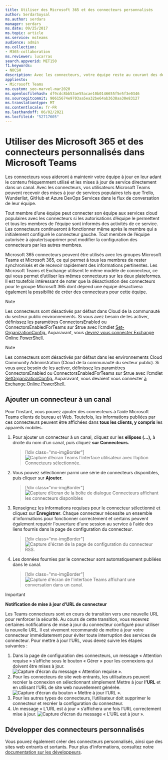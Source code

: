 ```yaml
---
title: Utiliser des Microsoft 365 et des connecteurs personnalisés
author: SerdarSoysal
ms.author: serdars
manager: serdars
ms.date: 09/25/2017
ms.topic: article
ms.service: msteams
audience: admin
ms.collection:
- M365-collaboration
ms.reviewer: lucarras
search.appverid: MET150
f1.keywords:
- NOCSH
description: Avec les connecteurs, votre équipe reste au courant des dernières activités, en leur fournissant directement dans un canal du contenu et des mises à jour de services que vous utilisez fréquemment.
appliesto:
- Microsoft Teams
ms.custom: seo-marvel-mar2020
ms.openlocfilehash: df9cdc8bb53ae55acae10b0146655f5e5f3e0346
ms.sourcegitcommit: 90615674e9703aa5ea32be64ab3638aa30e83127
ms.translationtype: MT
ms.contentlocale: fr-FR
ms.lasthandoff: 06/02/2021
ms.locfileid: "52717605"
---
```

# <a name="use-microsoft-365-and-custom-connectors-in-microsoft-teams"></a>Utiliser des Microsoft 365 et des connecteurs personnalisés dans Microsoft Teams

Les connecteurs vous aideront à maintenir votre équipe à jour en leur adant le contenu fréquemment utilisé et les mises à jour de service directement dans un canal. Avec les connecteurs, vos utilisateurs Microsoft Teams peuvent recevoir des mises à jour de services populaires tels que Trello, Wunderlist, GitHub et Azure DevOps Services dans le flux de conversation de leur équipe.

Tout membre d’une équipe peut connecter son équipe aux services cloud populaires avec les connecteurs si les autorisations d’équipe le permettent et tous les membres de l’équipe sont informés des activités de ce service. Les connecteurs continueront à fonctionner même après le membre qui a initialement configuré le connecteur gauche. Tout membre de l’équipe autorisée à ajouter\supprimer peut modifier la configuration des connecteurs par les autres membres.

Microsoft 365 connecteurs peuvent être utilisés avec les groupes Microsoft Teams et Microsoft 365, ce qui permet à tous les membres de rester synchronisés et de recevoir rapidement des informations pertinentes. Les Microsoft Teams et Exchange utilisent le même modèle de connecteur, ce qui vous permet d’utiliser les mêmes connecteurs sur les deux plateformes. Il est toutefois intéressant de noter que la désactivation des connecteurs pour le groupe Microsoft 365 dont dépend une équipe désactivera également la possibilité de créer des connecteurs pour cette équipe.

> [!NOTE]
> Les connecteurs sont désactivés par défaut dans Cloud de la communauté du secteur public environnements. Si vous avez besoin de les activer, définissez les paramètres ConnectorsEnabled ou ConnectorsEnabledForTeams sur $true avec l’cmdlet [Set-OrganizationConfig.](https://docs.microsoft.com/powershell/module/exchange/set-organizationconfig) Auparavant, vous [devrez vous connecter Exchange Online PowerShell.](https://docs.microsoft.com/powershell/exchange/connect-to-exchange-online-powershell)

> [!NOTE]
> Les connecteurs sont désactivés par défaut dans les environnements Cloud Community Administration (Cloud de la communauté du secteur public). Si vous avez besoin de les activer, définissez les paramètres ConnectorsEnabled ou ConnectorsEnabledForTeams sur $true avec l’cmdlet [SetOrganizationConfig.](/powershell/module/exchange/set-organizationconfig?view=exchange-ps) Auparavant, vous devaient vous connecter [à Exchange Online PowerShell.](/powershell/exchange/connect-to-exchange-online-powershell?view=exchange-ps)

## <a name="add-a-connector-to-a-channel"></a>Ajouter un connecteur à un canal

Pour l’instant, vous pouvez ajouter des connecteurs à l’aide Microsoft Teams clients de bureau et Web. Toutefois, les informations publiées par ces connecteurs peuvent être affichées dans **tous les clients, y compris** les appareils mobiles.

1. Pour ajouter un connecteur à un canal, cliquez sur les **ellipses (...),** à droite du nom d’un canal, puis cliquez **sur Connecteurs.**

    > [!div class="mx-imgBorder"]
    > ![Capture d’écran Teams l’interface utilisateur avec l’option Connecteurs sélectionnée.](media/Use_Office_365_and_custom_connectors_in_Microsoft_Teams_image1.png)

2. Vous pouvez sélectionner parmi une série de connecteurs disponibles, puis cliquer sur **Ajouter.**

    > [!div class="mx-imgBorder"]
    > ![Capture d’écran de la boîte de dialogue Connecteurs affichant les connecteurs disponibles](media/Use_Office_365_and_custom_connectors_in_Microsoft_Teams_image2.png)

3. Renseignez les informations requises pour le connecteur sélectionné et cliquez sur **Enregistrer**. Chaque connecteur nécessite un ensemble d'informations pour fonctionner correctement et certains peuvent également requérir l'ouverture d'une session au service à l'aide des liens fournis dans la page de configuration du connecteur.

    > [!div class="mx-imgBorder"]
    > ![Capture d'écran de la page de configuration du connecteur RSS.](media/Use_Office_365_and_custom_connectors_in_Microsoft_Teams_image3.png)

4. Les données fournies par le connecteur sont automatiquement publiées dans le canal.

    > [!div class="mx-imgBorder"]
    > ![Capture d'écran de l'interface Teams affichant une conversation dans un canal.](media/Use_Office_365_and_custom_connectors_in_Microsoft_Teams_image4.png)

<!---Delete this section after customer migration to new Webhook URL is complete--->
> [!IMPORTANT]
> **Notification de mise à jour d’URL de connecteur**
>
> Les Teams connecteurs sont en cours de transition vers une nouvelle URL pour renforcer la sécurité. Au cours de cette transition, vous recevrez certaines notifications de mise à jour du connecteur configuré pour utiliser la nouvelle URL. Il est vivement recommandé de mettre à jour votre connecteur immédiatement pour éviter toute interruption des services de connecteur. Pour mettre à jour l’URL, vous devez suivre les étapes suivantes :
> 1. Dans la page de configuration des connecteurs, un message « Attention requise » s’affiche sous le bouton « Gérer » pour les connexions qui doivent être mises à jour.
> ![Capture d’écran du message « Attention requise ».](media/Teams_Attention_Required_message.png)
> 2. Pour les connecteurs de site web entrants, les utilisateurs peuvent recréer la connexion en sélectionnant simplement Mettre à jour **l’URL** et en utilisant l’URL de site web nouvellement générée.
> ![Capture d’écran du bouton « Mettre à jour l’URL ».](media/Teams_update_URL_button.png)
> 3. Pour les autres types de connecteurs, l’utilisateur doit supprimer le connecteur et recréer la configuration du connecteur.
> 4. Un message « L’URL est à jour » s’affichera une fois l’URL correctement mise à jour.
> ![Capture d’écran du message « L’URL est à jour ».](media/Teams_URL_up_to_date.png)


## <a name="develop-custom-connectors"></a>Développer des connecteurs personnalisés


Vous pouvez également créer des connecteurs personnalisés, ainsi que des sites web entrants et sortants. Pour plus d’informations, consultez notre [documentation sur les développeurs](/microsoftteams/platform/webhooks-and-connectors/what-are-webhooks-and-connectors).
